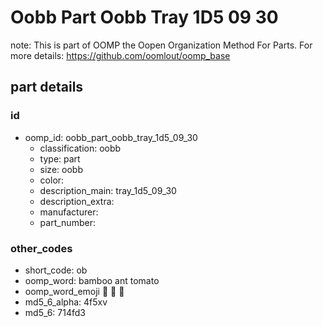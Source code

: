 # Oobb Part Oobb Tray 1D5 09 30  

note: This is part of OOMP the Oopen Organization Method For Parts. For more details: https://github.com/oomlout/oomp_base

##  part details





### id
* oomp_id: oobb_part_oobb_tray_1d5_09_30
  * classification: oobb
  * type: part
  * size: oobb
  * color: 
  * description_main: tray_1d5_09_30
  * description_extra: 
  * manufacturer: 
  * part_number: 

### other_codes
* short_code: ob
* oomp_word: bamboo ant tomato
* oomp_word_emoji :bamboo: :ant: :tomato:
* md5_6_alpha: 4f5xv
* md5_6: 714fd3